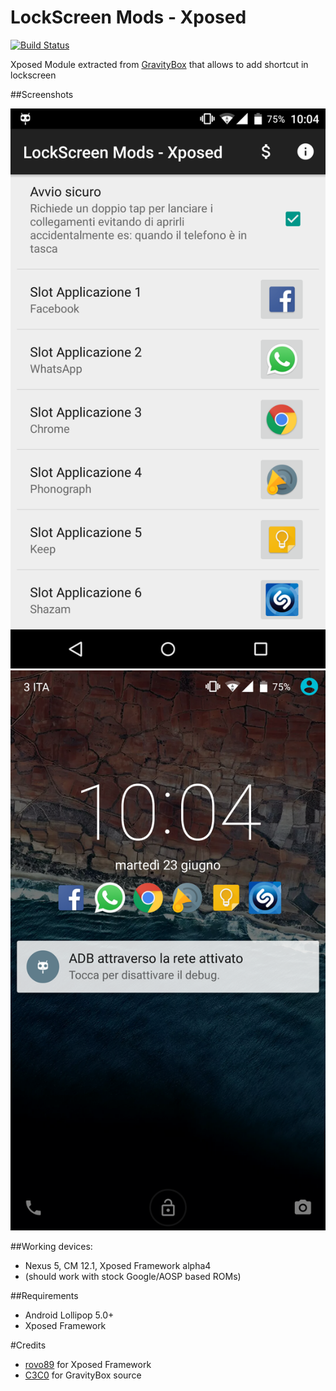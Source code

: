 LockScreen Mods - Xposed
============================
[![Build Status](https://travis-ci.org/DVDAndroid/Xposed-LockScreenMods.svg?branch=master)](https://travis-ci.org/DVDAndroid/Xposed-LockScreenMods)


Xposed Module extracted from [GravityBox](https://github.com/GravityBox/GravityBox/tree/lollipop) that allows to add shortcut in lockscreen

##Screenshots

<img src="https://github.com/DVDAndroid/Xposed-LockScreenMods/blob/master/screenshots/Screenshot_2015-06-23-10-04-31.png"/>
<img src="https://github.com/DVDAndroid/Xposed-LockScreenMods/blob/master/screenshots/Screenshot_2015-06-23-10-04-37.png"/>

##Working devices:

- Nexus 5, CM 12.1, Xposed Framework alpha4
- (should work with stock Google/AOSP based ROMs)

##Requirements

- Android Lollipop 5.0+
- Xposed Framework


#Credits
- [rovo89](https://github.com/rovo89) for Xposed Framework
- [C3C0](https://github.com/C3C0) for GravityBox source
